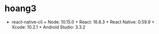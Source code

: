 # hoang3
+ react-native-cli + Node: 10.15.0 + React: 16.8.3 + React Native: 0.59.9 + Xcode: 10.2.1 + Android Studio: 3.3.2
